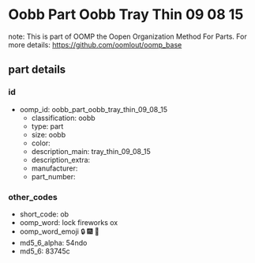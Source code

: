 # Oobb Part Oobb Tray Thin 09 08 15  

note: This is part of OOMP the Oopen Organization Method For Parts. For more details: https://github.com/oomlout/oomp_base

##  part details





### id
* oomp_id: oobb_part_oobb_tray_thin_09_08_15
  * classification: oobb
  * type: part
  * size: oobb
  * color: 
  * description_main: tray_thin_09_08_15
  * description_extra: 
  * manufacturer: 
  * part_number: 

### other_codes
* short_code: ob
* oomp_word: lock fireworks ox
* oomp_word_emoji :lock: :fireworks: :ox:
* md5_6_alpha: 54ndo
* md5_6: 83745c